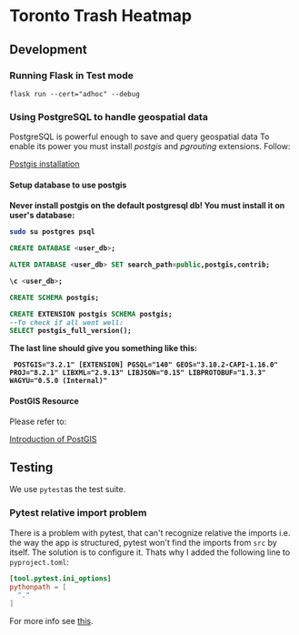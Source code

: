 <h1>Toronto Trash Heatmap</h1>

<h2>Development</h2>
<h3>Running Flask in Test mode</h3>
<code>flask run --cert="adhoc" --debug</code>
<h3>Using PostgreSQL to handle geospatial data</h3>
PostgreSQL is powerful enough to save and query geospatial data
To enable its power you must install <i>postgis</i> and <i>pgrouting</i> extensions. Follow: 

[Postgis installation](https://trac.osgeo.org/postgis/wiki/UsersWikiPostGIS3UbuntuPGSQLApt)

<h4>Setup database to use postgis<h4>
<b>Never install postgis on the default postgresql db!</b>
You must install it on user's database:

```bash
sudo su postgres psql
```

```sql
CREATE DATABASE <user_db>;

ALTER DATABASE <user_db> SET search_path=public,postgis,contrib;

\c <user_db>;

CREATE SCHEMA postgis;

CREATE EXTENSION postgis SCHEMA postgis;
--To check if all went well:
SELECT postgis_full_version();
```
The last line should give you something like this:
```
 POSTGIS="3.2.1" [EXTENSION] PGSQL="140" GEOS="3.10.2-CAPI-1.16.0" PROJ="8.2.1" LIBXML="2.9.13" LIBJSON="0.15" LIBPROTOBUF="1.3.3" WAGYU="0.5.0 (Internal)"
 ```

 <h4>PostGIS Resource</h4>
 Please refer to:

[Introduction of PostGIS](https://postgis.net/workshops/postgis-intro/index.html)

<h2>Testing</h2>

We use ``pytest``as the test suite.

<h3>Pytest relative import problem</h3>

There is a problem with pytest, that can't recognize relative the imports i.e. the way the app is structured,
pytest won't find the imports from ``src`` by itself. The solution is to configure it. Thats why I added the following
line to ``pyproject.toml``:

```toml
[tool.pytest.ini_options]
pythonpath = [
  "."
]
```

For more info see [this](https://stackoverflow.com/a/50610630).